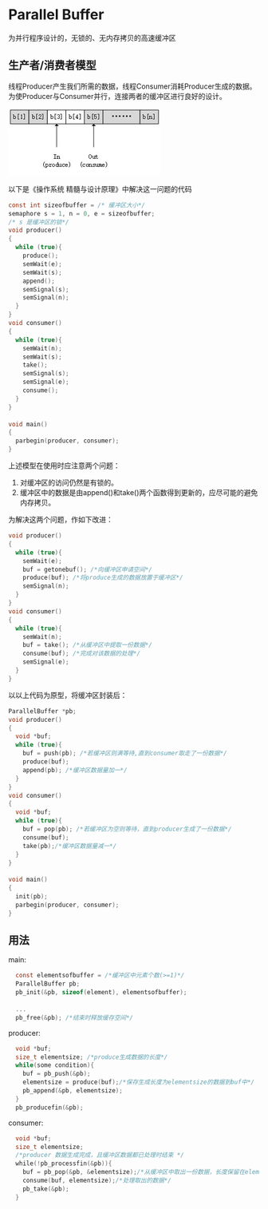 # Parallel Buffer #

为并行程序设计的，无锁的、无内存拷贝的高速缓冲区

## 生产者/消费者模型 ##

线程Producer产生我们所需的数据，线程Consumer消耗Producer生成的数据。为使Producer与Consumer并行，连接两者的缓冲区进行良好的设计。

![生产者/消费者问题的有限循环缓冲区](./Image/parallelbuffer.jpg "生产者/消费者问题的有限循环缓冲" )

以下是《操作系统 精髓与设计原理》中解决这一问题的代码
~~~c
const int sizeofbuffer = /* 缓冲区大小*/
semaphore s = 1, n = 0, e = sizeofbuffer;
/* s 是缓冲区的锁*/
void producer()
{
  while (true){
    produce();
    semWait(e);
    semWait(s);
    append();
    semSignal(s);
    semSignal(n);
  }
}
void consumer()
{
  while (true){
    semWait(n);
    semWait(s);
    take();
    semSignal(s);
    semSignal(e);
    consume();
  }
}

void main()
{
  parbegin(producer, consumer);
}
~~~


上述模型在使用时应注意两个问题：
1. 对缓冲区的访问仍然是有锁的。
2. 缓冲区中的数据是由append()和take()两个函数得到更新的，应尽可能的避免内存拷贝。

为解决这两个问题，作如下改进：

~~~c
void producer()
{
  while (true){
    semWait(e);
    buf = getonebuf(); /*向缓冲区申请空间*/
    produce(buf); /*将produce生成的数据放置于缓冲区*/
    semSignal(n);
  }
}
void consumer()
{
  while (true){
    semWait(n);
    buf = take(); /*从缓冲区中提取一份数据*/
    consume(buf); /*完成对该数据的处理*/
    semSignal(e);
  }
}
~~~

以以上代码为原型，将缓冲区封装后：

~~~c
ParallelBuffer *pb;
void producer()
{
  void *buf;
  while (true){
    buf = push(pb); /*若缓冲区则满等待,直到consumer取走了一份数据*/
    produce(buf);
    append(pb); /*缓冲区数据量加一*/
  }
}
void consumer()
{
  void *buf;
  while (true){
    buf = pop(pb); /*若缓冲区为空则等待，直到producer生成了一份数据*/
    consume(buf);
    take(pb);/*缓冲区数据量减一*/
  }
}

void main()
{
  init(pb);
  parbegin(producer, consumer);
}
~~~
## 用法 ##

main:
~~~c
  const elementsofbuffer = /*缓冲区中元素个数(>=1)*/
  ParallelBuffer pb;
  pb_init(&pb, sizeof(element), elementsofbuffer);

  ...
  pb_free(&pb); /*结束时释放缓存空间*/
~~~
producer:
~~~c
  void *buf;
  size_t elementsize; /*produce生成数据的长度*/
  while(some condition){
    buf = pb_push(&pb);
    elementsize = produce(buf);/*保存生成长度为elementsize的数据到buf中*/
    pb_append(&pb, elementsize);
  }
  pb_producefin(&pb);
~~~
consumer:
~~~c
  void *buf;
  size_t elementsize;
  /*producer 数据生成完成，且缓冲区数据都已处理时结束 */
  while(!pb_processfin(&pb)){
    buf = pb_pop(&pb, &elementsize);/*从缓冲区中取出一份数据，长度保留在elementsize中*/
    consume(buf, elementsize);/*处理取出的数据*/
    pb_take(&pb);
  }
~~~
